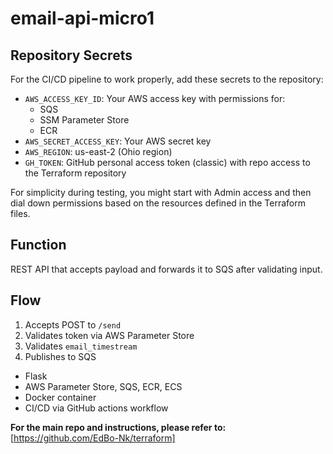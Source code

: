 # email-api-micro1

## Repository Secrets

For the CI/CD pipeline to work properly, add these secrets to the repository:
 - `AWS_ACCESS_KEY_ID`: Your AWS access key with permissions for:
   - SQS
   - SSM Parameter Store
   - ECR
- `AWS_SECRET_ACCESS_KEY`: Your AWS secret key
- `AWS_REGION`: us-east-2 (Ohio region)
- `GH_TOKEN`: GitHub personal access token (classic) with repo access to the Terraform repository

For simplicity during testing, you might start with Admin access and then dial down permissions based on the resources defined in the Terraform files.

## Function
REST API that accepts payload and forwards it to SQS after validating input.

## Flow
1. Accepts POST to `/send`
2. Validates token via AWS Parameter Store
3. Validates `email_timestream`
4. Publishes to SQS


- Flask 
- AWS Parameter Store, SQS, ECR, ECS
- Docker container
- CI/CD via GitHub actions workflow


**For the main repo and instructions, please refer to:** [https://github.com/EdBo-Nk/terraform]
